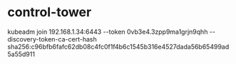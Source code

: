 # control-tower

kubeadm join 192.168.1.34:6443 --token 0vb3e4.3zpp9ma1grjn9qhh --discovery-token-ca-cert-hash sha256:c96bfb6fafc62db08c4fc0f1f4b6c1545b316e4527dada56b65499ad5a55d911
